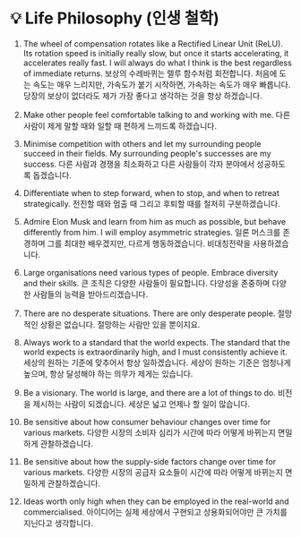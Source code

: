 # 💡 Life Philosophy (인생 철학)

1. The wheel of compensation rotates like a Rectified Linear Unit (ReLU). Its rotation speed is initially really slow, but once it starts accelerating, it accelerates really fast. I will always do what I think is the best regardless of immediate returns. 
보상의 수레바퀴는 렐루 함수처럼 회전합니다. 처음에 도는 속도는 매우 느리지만, 가속도가 붙기 시작하면, 가속하는 속도가 매우 빠릅니다. 당장의 보상이 없더라도 제가 가장 좋다고 생각하는 것을 항상 하겠습니다.

2. Make other people feel comfortable talking to and working with me. 
다른 사람이 제게 말할 때와 일할 때 편하게 느끼드록 하겠습니다.

3. Minimise competition with others and let my surrounding people succeed in their fields. My surrounding people's successes are my success. 
다른 사람과 경쟁을 최소화하고 다른 사람들이 각자 분야에서 성공하도록 돕겠습니다.

4. Differentiate when to step forward, when to stop, and when to retreat strategically. 
전진할 때와 멈출 때 그리고 후퇴할 때를 철저히 구분하겠습니다.

5. Admire Elon Musk and learn from him as much as possible, but behave differently from him. I will employ asymmetric strategies. 
일론 머스크를 존경하며 그를 최대한 배우겠지만, 다르게 행동하겠습니다. 비대칭전략을 사용하겠습니다.

6. Large organisations need various types of people. Embrace diversity and their skills. 
큰 조직은 다양한 사람들이 필요합니다. 다양성을 존중하며 다양한 사람들의 능력을 받아드리겠습니다.

7. There are no desperate situations. There are only desperate people.
절망적인 상황은 없습니다. 절망하는 사람만 있을 뿐이지요.

8. Always work to a standard that the world expects. The standard that the world expects is extraordinarily high, and I must consistently achieve it.
세상의 원하는 기준에 맞추어서 항상 일하겠습니다. 세상이 원하는 기준은 엄청나게 높으며, 항상 달성해야 하는 의무가 제게는 있습니다.

9. Be a visionary. The world is large, and there are a lot of things to do.
비전을 제시하는 사람이 되겠습니다. 세상은 넓고 언제나 할 일이 많습니다.

10. Be sensitive about how consumer behaviour changes over time for various markets.
다양한 시장의 소비자 심리가 시간에 따라 어떻게 바뀌는지 면밀하게 관찰하겠습니다.

11. Be sensitive about how the supply-side factors change over time for various markets.
다양한 시장의 공급자 요소들이 시간에 따라 어떻게 바뀌는지 면밀하게 관찰하겠습니다.

12. Ideas worth only high when they can be employed in the real-world and commercialised.
아이디어는 실제 세상에서 구현되고 상용화되어야만 큰 가치를 지닌다고 생각합니다.

